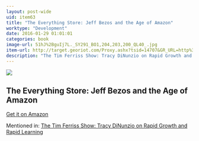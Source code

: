 ```yaml
---
layout: post-wide
uid: item63
title: "The Everything Store: Jeff Bezos and the Age of Amazon"
worktype: "Development"
date: 2016-01-29 01:01:01
categories: book
image-url: 51hJ%2BguIj7L._SY291_BO1,204,203,200_QL40_.jpg
item-url: http://target.georiot.com/Proxy.ashx?tsid=14707&GR_URL=http%3A%2F%2Fwww.amazon.com%2FEverything-Store-Jeff-Bezos-Amazon%2Fdp%2F0316219282%2F
description: "The Tim Ferriss Show: Tracy DiNunzio on Rapid Growth and Rapid Learning"
---
```

<a href="http://target.georiot.com/Proxy.ashx?tsid=14707&GR_URL=http%3A%2F%2Fwww.amazon.com%2FEverything-Store-Jeff-Bezos-Amazon%2Fdp%2F0316219282%2F" target="blank"><img src="../../../../img/thumbs/51hJ%2BguIj7L._SY291_BO1,204,203,200_QL40_.jpg" class="prod-img"></a>
<h2>The Everything Store: Jeff Bezos and the Age of Amazon</h2>
<p><a href="http://target.georiot.com/Proxy.ashx?tsid=14707&GR_URL=http%3A%2F%2Fwww.amazon.com%2FEverything-Store-Jeff-Bezos-Amazon%2Fdp%2F0316219282%2F" target="blank">Get it on Amazon</a><p>
<p>Mentioned in: <a href="http://fourhourworkweek.com/2014/09/30/the-tim-ferriss-show-tracy-dinunzio-on-rapid-growth-and-rapid-learning/comment-page-2/" target="blank">The Tim Ferriss Show: Tracy DiNunzio on Rapid Growth and Rapid Learning</a></p>
